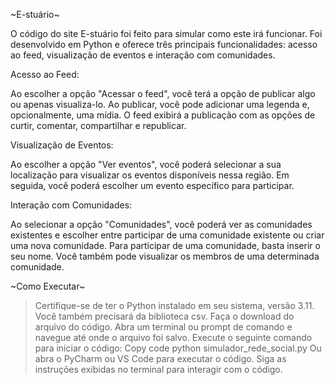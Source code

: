 ~E-stuário~

O código do site E-stuário foi feito para simular como este irá funcionar. Foi desenvolvido em Python e 
oferece três principais funcionalidades: acesso ao feed, visualização de eventos e interação com comunidades.

Acesso ao Feed:

Ao escolher a opção "Acessar o feed", você terá a opção de publicar algo ou apenas visualiza-lo. Ao publicar, 
você pode adicionar uma legenda e, opcionalmente, uma mídia. O feed exibirá a publicação com as opções de 
curtir, comentar, compartilhar e republicar.

Visualização de Eventos:

Ao escolher a opção "Ver eventos", você poderá selecionar a sua localização para visualizar os eventos disponíveis 
nessa região. Em seguida, você poderá escolher um evento específico para participar.

Interação com Comunidades:

Ao selecionar a opção "Comunidades", você poderá ver as comunidades existentes e escolher entre participar de uma comunidade 
existente ou criar uma nova comunidade. Para participar de uma comunidade, basta inserir o seu nome. Você também pode visualizar 
os membros de uma determinada comunidade.

~Como Executar~

>Certifique-se de ter o Python instalado em seu sistema, versão 3.11. Você também precisará da biblioteca csv.
>Faça o download do arquivo do código.
>Abra um terminal ou prompt de comando e navegue até onde o arquivo foi salvo.
>Execute o seguinte comando para iniciar o código:
Copy code
python simulador_rede_social.py
>Ou abra o PyCharm ou VS Code para executar o código.
>Siga as instruções exibidas no terminal para interagir com o código.
